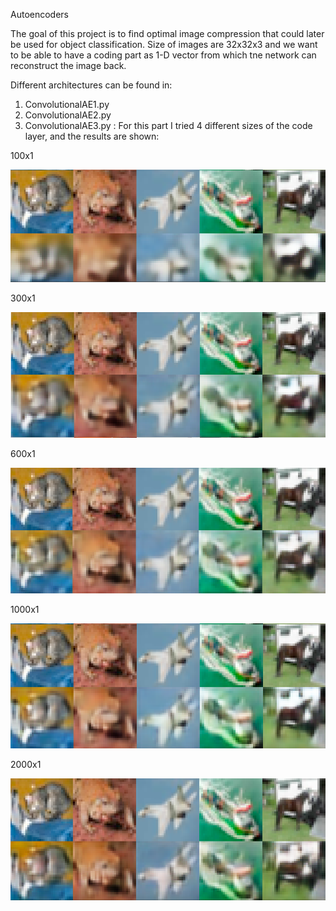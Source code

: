 Autoencoders

The goal of this project is to find optimal image compression that could later be used for object classification. Size of images are 32x32x3 and we want to be able to have a coding part as 1-D vector from which tne network can reconstruct the image back.

Different architectures can be found in:

1. ConvolutionalAE1.py 
2. ConvolutionalAE2.py 
3. ConvolutionalAE3.py :
For this part I tried 4 different sizes of the code layer, and the results are shown:

100x1

![alt_text](https://github.com/Una865/IntroductionToMachineLearning/blob/main/Autoencoders/Screenshot%202022-03-26%20at%2009.05.50.png)


300x1

![alt_text](https://github.com/Una865/IntroductionToMachineLearning/blob/main/Autoencoders/CNNae3%20-%20reconstructed.png)


600x1

![alt_text](https://github.com/Una865/IntroductionToMachineLearning/blob/main/Autoencoders/CNNae3%20600x1.png)


1000x1

![alt_text](https://github.com/Una865/IntroductionToMachineLearning/blob/main/Autoencoders/CNNae3%201000x1.png)


2000x1

![alt_text](https://github.com/Una865/IntroductionToMachineLearning/blob/main/Autoencoders/ConvolutionalAE3%20-%202000x1.png)
